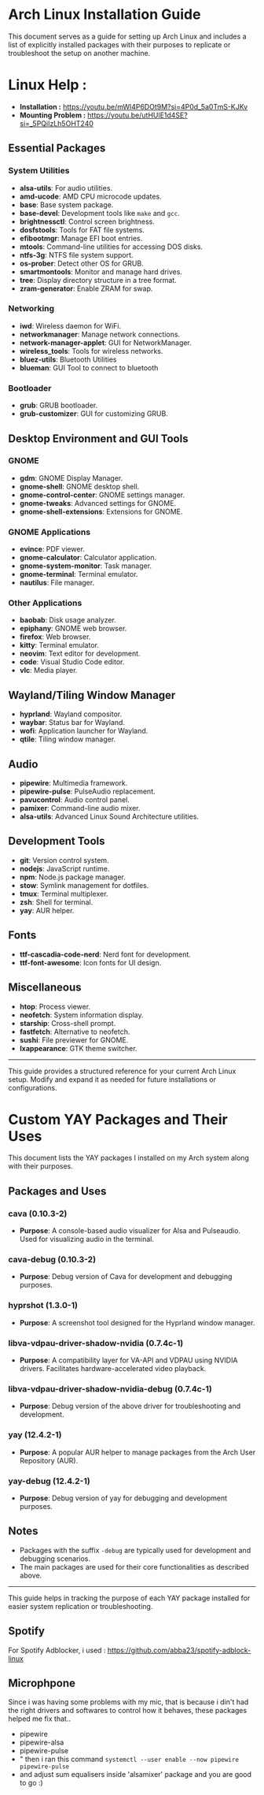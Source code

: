 # Arch Linux Installation Guide

This document serves as a guide for setting up Arch Linux and includes a list of explicitly installed packages with their purposes to replicate or troubleshoot the setup on another machine.

# Linux Help : 
- **Installation :** https://youtu.be/mWl4P6DOt9M?si=4P0d_5a0TmS-KJKv
- **Mounting Problem :** https://youtu.be/utHUlE1d4SE?si=_5PQiIzLh5OHT240

## Essential Packages
### System Utilities
- **alsa-utils**: For audio utilities.
- **amd-ucode**: AMD CPU microcode updates.
- **base**: Base system package.
- **base-devel**: Development tools like `make` and `gcc`.
- **brightnessctl**: Control screen brightness.
- **dosfstools**: Tools for FAT file systems.
- **efibootmgr**: Manage EFI boot entries.
- **mtools**: Command-line utilities for accessing DOS disks.
- **ntfs-3g**: NTFS file system support.
- **os-prober**: Detect other OS for GRUB.
- **smartmontools**: Monitor and manage hard drives.
- **tree**: Display directory structure in a tree format.
- **zram-generator**: Enable ZRAM for swap.

### Networking
- **iwd**: Wireless daemon for WiFi.
- **networkmanager**: Manage network connections.
- **network-manager-applet**: GUI for NetworkManager.
- **wireless_tools**: Tools for wireless networks.
- **bluez-utils**: Bluetooth Utilities 
- **blueman**: GUI Tool to connect to bluetooth 



### Bootloader
- **grub**: GRUB bootloader.
- **grub-customizer**: GUI for customizing GRUB.

## Desktop Environment and GUI Tools
### GNOME
- **gdm**: GNOME Display Manager.
- **gnome-shell**: GNOME desktop shell.
- **gnome-control-center**: GNOME settings manager.
- **gnome-tweaks**: Advanced settings for GNOME.
- **gnome-shell-extensions**: Extensions for GNOME.

### GNOME Applications
- **evince**: PDF viewer.
- **gnome-calculator**: Calculator application.
- **gnome-system-monitor**: Task manager.
- **gnome-terminal**: Terminal emulator.
- **nautilus**: File manager.

### Other Applications
- **baobab**: Disk usage analyzer.
- **epiphany**: GNOME web browser.
- **firefox**: Web browser.
- **kitty**: Terminal emulator.
- **neovim**: Text editor for development.
- **code**: Visual Studio Code editor.
- **vlc**: Media player.

## Wayland/Tiling Window Manager
- **hyprland**: Wayland compositor.
- **waybar**: Status bar for Wayland.
- **wofi**: Application launcher for Wayland.
- **qtile**: Tiling window manager.

## Audio
- **pipewire**: Multimedia framework.
- **pipewire-pulse**: PulseAudio replacement.
- **pavucontrol**: Audio control panel.
- **pamixer**: Command-line audio mixer.
- **alsa-utils**: Advanced Linux Sound Architecture utilities.

## Development Tools
- **git**: Version control system.
- **nodejs**: JavaScript runtime.
- **npm**: Node.js package manager.
- **stow**: Symlink management for dotfiles.
- **tmux**: Terminal multiplexer.
- **zsh**: Shell for terminal.
- **yay**: AUR helper.

## Fonts
- **ttf-cascadia-code-nerd**: Nerd font for development.
- **ttf-font-awesome**: Icon fonts for UI design.

## Miscellaneous
- **htop**: Process viewer.
- **neofetch**: System information display.
- **starship**: Cross-shell prompt.
- **fastfetch**: Alternative to neofetch.
- **sushi**: File previewer for GNOME.
- **lxappearance**: GTK theme switcher.

---

This guide provides a structured reference for your current Arch Linux setup. Modify and expand it as needed for future installations or configurations.

# Custom YAY Packages and Their Uses

This document lists the YAY packages I installed on my Arch system along with their purposes.

## Packages and Uses

### cava (0.10.3-2)
- **Purpose**: A console-based audio visualizer for Alsa and Pulseaudio. Used for visualizing audio in the terminal.

### cava-debug (0.10.3-2)
- **Purpose**: Debug version of Cava for development and debugging purposes.

### hyprshot (1.3.0-1)
- **Purpose**: A screenshot tool designed for the Hyprland window manager.

### libva-vdpau-driver-shadow-nvidia (0.7.4c-1)
- **Purpose**: A compatibility layer for VA-API and VDPAU using NVIDIA drivers. Facilitates hardware-accelerated video playback.

### libva-vdpau-driver-shadow-nvidia-debug (0.7.4c-1)
- **Purpose**: Debug version of the above driver for troubleshooting and development.

### yay (12.4.2-1)
- **Purpose**: A popular AUR helper to manage packages from the Arch User Repository (AUR).

### yay-debug (12.4.2-1)
- **Purpose**: Debug version of yay for debugging and development purposes.

## Notes
- Packages with the suffix `-debug` are typically used for development and debugging scenarios.
- The main packages are used for their core functionalities as described above.

---
This guide helps in tracking the purpose of each YAY package installed for easier system replication or troubleshooting.

## Spotify 
For Spotify Adblocker, i used : https://github.com/abba23/spotify-adblock-linux

## Microphpone 
Since i was having some problems with my mic, that is because i din't had the right drivers and softwares to control how it behaves, these packages helped me fix that.. 
- pipewire
- pipewire-alsa 
- pipewire-pulse 
- " then i ran this command `systemctl --user enable --now pipewire pipewire-pulse ` 
- and adjust sum equalisers inside 'alsamixer' package and you are good to go :) 
